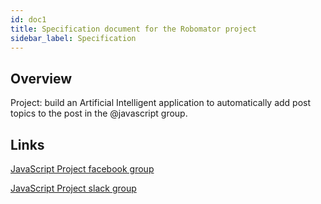 ```yaml
---
id: doc1
title: Specification document for the Robomator project
sidebar_label: Specification
---
```


## Overview

Project: build an Artificial Intelligent application to automatically add post topics to the post in the @javascript group.

## Links

[JavaScript Project facebook group](https://www.facebook.com/groups/1225085154345976/)

[JavaScript Project slack group](https://join.slack.com/t/fb-javascript/shared_invite/enQtODA5OTMyNTM0Mjc5LTkxY2M2YjE2ZDY4NzY3MGZiODQzZTQ3NmE4ODczZjZiZTFkZDMxYjk1OTk1YmZjNmFhMThmODhiNmMyODJiZTU?fbclid=IwAR24ZALeEiAH6OLBH5J4ABFfsRSar3TU4lbz8EMdkhtEc9NEHs3xebphJLI)